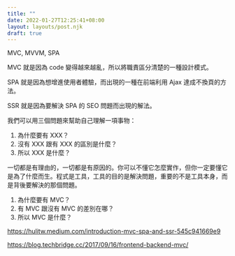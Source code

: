 ```yaml
---
title: ""
date: 2022-01-27T12:25:41+08:00
layout: layouts/post.njk
draft: true
---
```


MVC, MVVM, SPA

MVC 就是因為 code 變得越來越亂，所以將職責區分清楚的一種設計模式。

SPA 就是因為想增進使用者體驗，而出現的一種在前端利用 Ajax 達成不換頁的方法。

SSR 就是因為要解決 SPA 的 SEO 問題而出現的解法。



我們可以用三個問題來幫助自己理解一項事物：

1. 為什麼要有 XXX？
2. 沒有 XXX 跟有 XXX 的區別是什麼？
3. 所以 XXX 是什麼？

一切都是有理由的，一切都是有原因的。你可以不懂它怎麼實作，但你一定要懂它是為了什麼而生。程式是工具，工具的目的是解決問題，重要的不是工具本身，而是背後要解決的那個問題。

1. 為什麼要有 MVC？
2. 有 MVC 跟沒有 MVC 的差別在哪？
3. 所以 MVC 是什麼？

https://hulitw.medium.com/introduction-mvc-spa-and-ssr-545c941669e9

https://blog.techbridge.cc/2017/09/16/frontend-backend-mvc/